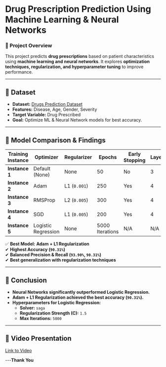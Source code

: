 # **Drug Prescription Prediction Using Machine Learning & Neural Networks**
### **📌 Project Overview**
This project predicts **drug prescriptions** based on patient characteristics using **machine learning and neural networks**. It explores **optimization techniques, regularization, and hyperparameter tuning** to improve performance.

---

## **📌 Dataset**
- **Dataset:** [Drugs Prediction Dataset](https://www.kaggle.com/code/dharshanadhanendran/drugs-prediction-dataset/input)
- **Features:** Disease, Age, Gender, Severity
- **Target Variable:** Drug Prescribed
- **Goal:** Optimize ML & Neural Network models for best accuracy.

---

## **📌 Model Comparison & Findings**
| **Training Instance** | **Optimizer** | **Regularizer** | **Epochs** | **Early Stopping** | **Layers** | **Learning Rate** | **Accuracy** | **Loss** | **Precision** | **Recall** | **F1 Score** |
|----------------|-------------|--------------|--------|---------------|--------|---------------|----------|------|-----------|--------|---------|
| **Instance 1** | Default (None) | None | 50 | No | 3 | Default | 84.11% | 0.7201 | 90.36% | 84.11% | 82.14% |
| **Instance 2** | Adam | L1 (`0.001`) | 250 | Yes | 4 | 0.0017 | 90.31% | 0.8767 | 93.90% | 90.31% | 88.08% |
| **Instance 3** | RMSProp | L2 (`0.005`) | 300 | Yes | 4 | 0.001 | 89.53% | 0.8198 | 93.61% | 89.53% | 87.04% |
| **Instance 4** | SGD | L1 (`0.005`) | 200 | Yes | 4 | 0.005 | 85.66% | 1.2266 | 90.76% | 85.66% | 82.91% |
| **Instance 5** | Logistic Regression | None | 5000 Iterations | N/A | N/A | N/A | 67.83% | N/A | 70.16% | 67.83% | 63.77% |


✅ **Best Model:** **Adam + L1 Regularization**  
✔ **Highest Accuracy (`90.31%`)**  
✔ **Balanced Precision & Recall (`93.90%`, `90.31%`)**  
✔ **Best generalization with regularization techniques**  

---

## **📌 Conclusion**
- **Neural Networks significantly outperformed Logistic Regression.**
- **Adam + L1 Regularization achieved the best accuracy (`90.31%`).**
- **Hyperparameters for Logistic Regression:**
  - **Solver:** `saga`
  - **Regularization Strength (C):** `1.5`
  - **Max Iterations:** `5000`

---

## **📌 Video Presentation**

[Link to Video](https://drive.google.com/file/d/1-_9000000000000000000000000000000000000000/view?usp=sharing)


---**Thank You**


